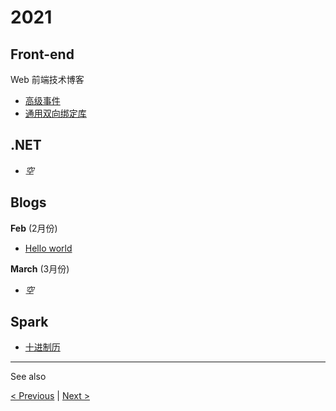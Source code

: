 # 2021

## Front-end

Web 前端技术博客

- [高级事件](./datasense/events)
- [通用双向绑定库](./datasense/obs)

## .NET

- *空*

## Blogs

**Feb** (2月份)

- [Hello world](./0224/hello-world)

**March** (3月份)

- *空*

## Spark

- [十进制历](./decade-calendar)

---

See also

[&lt; Previous](../2020) \| [Next &gt;](../2022)

